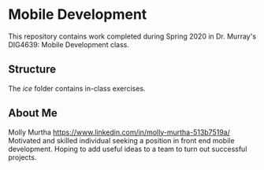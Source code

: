 # Mobile Development
This repository contains work completed during Spring 2020 in Dr. Murray's DIG4639: Mobile Development class.

## Structure
The *ice* folder contains in-class exercises. 

## About Me
Molly Murtha
https://www.linkedin.com/in/molly-murtha-513b7519a/
Motivated and skilled individual seeking a position in front end mobile development. Hoping to add useful ideas to a team to turn out successful projects.